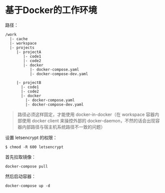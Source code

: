 # 基于Docker的工作环境

路径：

```
/work
  |- cache
  |- workspace
  |- projects
     |- projectA
        |- code1
        |- code2
        |- docker
           |- docker-compose.yaml
           |- docker-compose-dev.yaml

     |- projectB
       |- code1
       |- code2
       |- docker
         |- docker-compose.yaml
         |- docker-compose-dev.yaml
```
> 路径必须这样固定，才能使用 docker-in-docker（在 workspace 容器内部使用 docker client 来操控外部的
> docker-daemon，不然的话会出现容器内部路径与宿主机系统路径不一致的问题）

设置 letsencrypt 的权限：
```shell
$ chmod -R 600 letsencrypt
```

首先拉取镜像：
```shell
docker-compose pull
```
然后启动容器：
```shell
docker-compose up -d
```

